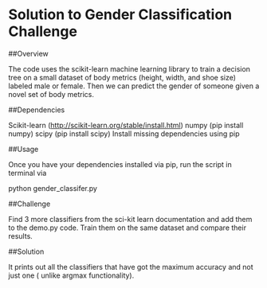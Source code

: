 # Solution to Gender Classification Challenge

##Overview

The code uses the scikit-learn machine learning library to train a decision tree on a small dataset of body metrics (height, width, and shoe size) labeled male or female. Then we can predict the gender of someone given a novel set of body metrics.

##Dependencies

Scikit-learn (http://scikit-learn.org/stable/install.html)
numpy (pip install numpy)
scipy (pip install scipy)
Install missing dependencies using pip

##Usage

Once you have your dependencies installed via pip, run the script in terminal via

python gender_classifer.py

##Challenge

Find 3 more classifiers from the sci-kit learn documentation and add them to the demo.py code. Train them on the same dataset and compare their results.

##Solution

It prints out all the classifiers that have got the maximum accuracy and not just one ( unlike argmax functionality).
